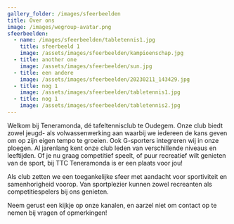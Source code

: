 ```yaml
---
gallery_folder: /images/sfeerbeelden
title: Over ons
image: /images/wegroup-avatar.png
sfeerbeelden:
  - name: /images/sfeerbeelden/tabletennis1.jpg
    title: sfeerbeeld 1
    image: /assets/images/sfeerbeelden/kampioenschap.jpg
  - title: another one
    image: /assets/images/sfeerbeelden/sun.jpg
  - title: een andere
    image: /assets/images/sfeerbeelden/20230211_143429.jpg
  - title: nog 1
    image: /assets/images/sfeerbeelden/tabletennis1.jpg
  - title: nog 1
    image: /assets/images/sfeerbeelden/tabletennis2.jpg
---
```

Welkom bij Teneramonda, dé tafeltennisclub te Oudegem. Onze club biedt zowel jeugd- als volwassenwerking aan waarbij we iedereen de kans geven om op zijn eigen tempo te groeien. Ook G-sporters integreren wij in onze ploegen. Al jarenlang kent onze club leden van verschillende niveaus en leeftijden. Of je nu graag competitief speelt, of puur recreatief wilt genieten van de sport, bij TTC Teneramonda is er een plaats voor jou!

Als club zetten we een toegankelijke sfeer met aandacht voor sportiviteit en samenhorigheid voorop. Van sportplezier kunnen zowel recreanten als competitiespelers bij ons genieten.

Neem gerust een kijkje op onze kanalen, en aarzel niet om contact op te nemen bij vragen of opmerkingen!